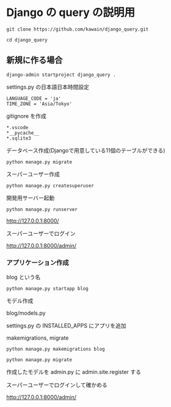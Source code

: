 # Django の query の説明用

```
git clone https://github.com/kawain/django_query.git

cd django_query
```

## 新規に作る場合

```
django-admin startproject django_query .
```

settings.py の日本語日本時間設定

```
LANGUAGE_CODE = 'ja'
TIME_ZONE = 'Asia/Tokyo'
```

gitignore を作成

```
*.vscode
*__pycache__
*.sqlite3
```

データベース作成(Djangoで用意している11個のテーブルができる)

```
python manage.py migrate
```

スーパーユーザー作成

```
python manage.py createsuperuser
```

開発用サーバー起動

```
python manage.py runserver
```

http://127.0.0.1:8000/

スーパーユーザーでログイン

http://127.0.0.1:8000/admin/


### アプリケーション作成

blog という名

```
python manage.py startapp blog
```

モデル作成

blog/models.py

settings.py の INSTALLED_APPS にアプリを追加

makemigrations, migrate
```
python manage.py makemigrations blog

python manage.py migrate
```

作成したモデルを admin.py に admin.site.register する

スーパーユーザーでログインして確かめる

http://127.0.0.1:8000/admin/
